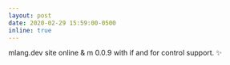```yaml
---
layout: post
date: 2020-02-29 15:59:00-0500
inline: true
---
```


mlang.dev site online & m 0.0.9 with if and for control support. :sparkles:

